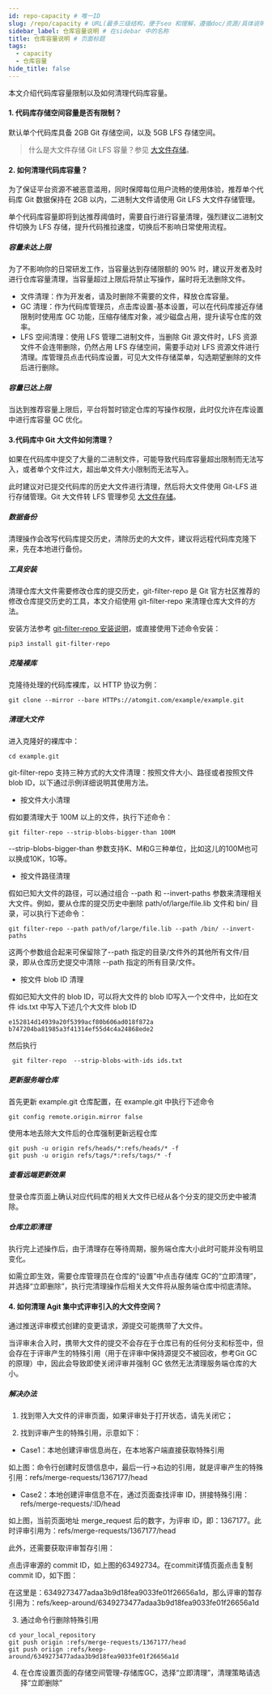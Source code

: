 ```yaml
---
id: repo-capacity # 唯一ID
slug: /repo/capacity # URL(最多三级结构，便于seo 和理解，遵循doc/资源/具体说明项 的原则)
sidebar_label: 仓库容量说明 # 在sidebar 中的名称
title: 仓库容量说明 # 页面标题
tags:
  - capacity
  - 仓库容量
hide_title: false
---
```


本文介绍代码库容量限制以及如何清理代码库容量。

#### 1. 代码库存储空间容量是否有限制？

默认单个代码库具备 2GB Git 存储空间，以及 5GB LFS 存储空间。
> 什么是大文件存储 Git LFS 容量？参见 [大文件存储](../repo/lfs.md)。

#### 2. 如何清理代码库容量？

为了保证平台资源不被恶意滥用，同时保障每位用户流畅的使用体验，推荐单个代码库 Git 数据保持在 2GB 以内，二进制大文件请使用 Git LFS 大文件存储管理。

单个代码库容量即将到达推荐阈值时，需要自行进行容量清理，强烈建议二进制文件切换为 LFS 存储，提升代码推拉速度，切换后不影响日常使用流程。

##### 容量未达上限

为了不影响你的日常研发工作，当容量达到存储限额的 90% 时，建议开发者及时进行仓库容量清理，当容量超过上限后将禁止写操作，届时将无法删除文件。

* 文件清理：作为开发者，请及时删除不需要的文件，释放仓库容量。
* GC 清理：作为代码库管理员，点击库设置-基本设置，可以在代码库接近存储限制时使用库 GC 功能，压缩存储库对象，减少磁盘占用，提升读写仓库的效率。
* LFS 空间清理：使用 LFS 管理二进制文件，当删除 Git 源文件时，LFS 资源文件不会连带删除，仍然占用 LFS 存储空间，需要手动对 LFS 资源文件进行清理。库管理员点击代码库设置，可见大文件存储菜单，勾选期望删除的文件后进行删除。

##### 容量已达上限

当达到推荐容量上限后，平台将暂时锁定仓库的写操作权限，此时仅允许在库设置中进行库容量 GC 优化。

#### 3.代码库中 Git 大文件如何清理？

如果在代码库中提交了大量的二进制文件，可能导致代码库容量超出限制而无法写入，或者单个文件过大，超出单文件大小限制而无法写入。

此时建议对已提交代码库的历史大文件进行清理，然后将大文件使用 Git-LFS 进行存储管理。Git 大文件转 LFS 管理参见 [大文件存储](../repo/lfs.md)。

##### 数据备份

清理操作会改写代码库提交历史，清除历史的大文件，建议将远程代码库克隆下来，先在本地进行备份。

##### 工具安装

清理仓库大文件需要修改仓库的提交历史，git-filter-repo 是 Git 官方社区推荐的修改仓库提交历史的工具，本文介绍使用 git-filter-repo 来清理仓库大文件的方法。

安装方法参考 [git-filter-repo 安装说明](https://github.com/newren/git-filter-repo/tree/main/contrib/filter-repo-demos)，或直接使用下述命令安装：

```shell
pip3 install git-filter-repo
```

##### 克隆裸库
克隆待处理的代码库裸库，以 HTTP 协议为例：

```shell
git clone --mirror --bare HTTPs://atomgit.com/example/example.git
```

##### 清理大文件

进入克隆好的裸库中：
```shell
cd example.git
```
git-filter-repo 支持三种方式的大文件清理：按照文件大小、路径或者按照文件 blob ID，以下通过示例详细说明其使用方法。

* 按文件大小清理

假如要清理大于 100M 以上的文件，执行下述命令：

```shell
git filter-repo --strip-blobs-bigger-than 100M
```

--strip-blobs-bigger-than 参数支持K、M和G三种单位，比如这儿的100M也可以换成10K，1G等。

* 按文件路径清理

假如已知大文件的路径，可以通过组合 --path 和 --invert-paths 参数来清理相关大文件。例如，要从仓库的提交历史中删除 path/of/large/file.lib 文件和 bin/ 目录，可以执行下述命令：

```shell
git filter-repo --path path/of/large/file.lib --path /bin/ --invert-paths
```

这两个参数组合起来可保留除了--path 指定的目录/文件外的其他所有文件/目录，即从仓库历史提交中清除 --path 指定的所有目录/文件。

* 按文件 blob ID 清理

假如已知大文件的 blob ID，可以将大文件的 blob ID写入一个文件中，比如在文件 ids.txt 中写入下述几个大文件 blob ID

```shell
e152814d14939a20f5399acf80b606ad018f872a
b747204ba81985a3f41314ef55d4c4a24868ede2
```

然后执行

```shell
 git filter-repo  --strip-blobs-with-ids ids.txt
```

##### 更新服务端仓库

首先更新 example.git 仓库配置，在 example.git 中执行下述命令

```shell
git config remote.origin.mirror false
```

使用本地去除大文件后的仓库强制更新远程仓库

```shell
git push -u origin refs/heads/*:refs/heads/* -f
git push -u origin refs/tags/*:refs/tags/* -f
```

##### 查看远端更新效果

登录仓库页面上确认对应代码库的相关大文件已经从各个分支的提交历史中被清除。

##### 仓库立即清理

执行完上述操作后，由于清理存在等待周期，服务端仓库大小此时可能并没有明显变化。

如需立即生效，需要仓库管理员在仓库的“设置”中点击存储库 GC的“立即清理”，并选择“立即删除”，执行完清理操作后相关大文件将从服务端仓库中彻底清除。

#### 4. 如何清理 Agit 集中式评审引入的大文件空间？

通过推送评审模式创建的变更请求，源提交可能携带了大文件。

当评审未合入时，携带大文件的提交不会存在于仓库已有的任何分支和标签中，但会存在于评审产生的特殊引用（用于在评审中保持源提交不被回收，参考Git GC的原理）中，因此会导致即使关闭评审并强制 GC 依然无法清理服务端仓库的大小。

##### 解决办法

1. 找到带入大文件的评审页面，如果评审处于打开状态，请先关闭它；

2. 找到评审产生的特殊引用，示意如下：

* Case1：本地创建评审信息尚在，在本地客户端直接获取特殊引用

如上图：命令行创建时反馈信息中，最后一行->右边的引用，就是评审产生的特殊引用：refs/merge-requests/1367177/head

* Case2：本地创建评审信息不在，通过页面查找评审 ID，拼接特殊引用：refs/merge-requests/:ID/head

如上图，当前页面地址 merge_request 后的数字，为评审 ID，即：1367177。此时评审引用为：refs/merge-requests/1367177/head

此外，还需要获取评审暂存引用：

点击评审源的 commit ID，如上图的63492734。在commit详情页面点击复制 commit ID，如下图：

在这里是：6349273477adaa3b9d18fea9033fe01f26656a1d，那么评审的暂存引用为：refs/keep-around/6349273477adaa3b9d18fea9033fe01f26656a1d

3. 通过命令行删除特殊引用

```shell
cd your_local_repository
git push origin :refs/merge-requests/1367177/head
git push oriign :refs/keep-around/6349273477adaa3b9d18fea9033fe01f26656a1d
```

4. 在仓库设置页面的存储空间管理-存储库GC，选择“立即清理”，清理策略请选择“立即删除”